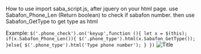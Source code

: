How to use 
import saba_script.js, after jquery on your html page.
use Sabafon_Phone_Len (Return boolean) to check if sabafon number.
then use Sabafon_GetType to get type as html

Example:
`$('.phone_check').on('keyup',function (){
let x = $(this);
if(x.Sabafon_Phone_Len()){
$('.phone_type').html(x.Sabafon_GetType());
}else{
$('.phone_type').html('Type phone number');
}
})`
![Title](https://user-images.githubusercontent.com/62790611/113788912-bed3f980-9746-11eb-81b1-f7e42be8961f.gif)
